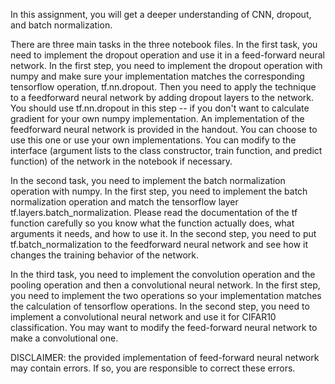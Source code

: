 In this assignment, you will get a deeper understanding of CNN, dropout, and batch normalization.

There are three main tasks in the three notebook files. In the first task, you need to implement the dropout operation and use it in a feed-forward neural network. In the first step, you need to implement the dropout operation with numpy and make sure your implementation matches the corresponding tensorflow operation, tf.nn.dropout. Then you need to apply the technique to a feedforward neural network by adding dropout layers to the network. You should use tf.nn.dropout in this step -- if you don't want to calculate gradient for your own numpy implementation. An implementation of the feedforward neural network is provided in the handout. You can choose to use this one or use your own implementations. You can modify to the interface (argument lists to the class constructor, train function, and predict function) of the network in the notebook if necessary.

In the second task, you need to implement the batch normalization operation with numpy. In the first step, you need to implement the batch normalization operation and match the tensorflow layer tf.layers.batch_normalization. Please read the documentation of the tf function carefully so you know what the function actually does, what arguments it needs, and how to use it. In the second step, you need to put tf.batch_normalization to the feedforward neural network and see how it changes the training behavior of the network.

In the third task, you need to implement the convolution operation and the pooling operation and then a convolutional neural network. In the first step, you need to implement the two operations so your implementation matches the calculation of tensorflow operations. In the second step, you need to implement a convolutional neural network and use it for CIFAR10 classification. You may want to modify the feed-forward neural network to make a convolutional one.

DISCLAIMER: the provided implementation of feed-forward neural network may contain errors. If so, you are responsible to correct these errors.